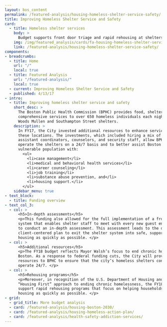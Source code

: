 ```yaml
---
layout: bos_content
permalink: /featured-analysis/housing-homeless-shelter-service-safety/
title: Improving Homeless Shelter Service and Safety
card:
  - title: Homeless shelter services
    body: >
      Budget supports front door triage and rapid rehousing at shelters
    img: /img/featured_analysis/cards/fa-housing-homeless-shelter-service-safety.jpg
    link: /featured-analysis/housing-homeless-shelter-service-safety/
components:
- breadcrumbs:
  - title: Home
    url: "/"
    local: true
  - title: Featured Analysis
    url: "/featured-analysis/"
    local: true
  - current: Improving Homeless Shelter Service and Safety
  - published: 4/13/17
- intro:
  - title: Improving homeless shelter service and safety
    short_desc: >
      The Boston Public Health Commission (BPHC) provides food, shelter and other 
      comprehensive services to over 650 homeless individuals each night at its 
      Woods Mullen and Southampton Street shelters. 
    description: >
      In FY17, the City invested additional resources to enhance service levels at 
      these locations. The investments, which included hiring a mix of coordinators, 
      assistant coordinators, counselors, and security staff, allow BPHC to efficiently
      operate the shelters on a 24/7 basis and to better assist Boston’s most
      vulnerable population with: 
        <ul>
          <li>case management</li>
          <li>medical and behavioral health services</li>
          <li>career counseling</li>
          <li>job training</li>
          <li>substance abuse prevention, and</li>
          <li>housing support.</li>
        </ul>
    sidebar_menu: true
- text_block:
  - title: Funding overview
- text_col_3:
  - col: >
      <h5>In-depth assessments</h5>
      <p>This funding also allowed for the full implementation of a front door triage 
      system that enables shelter staff to meet with every new guest entering the shelters 
      to conduct an in-depth assessment. This assessment leads to the development of a 
      client-centered plan to exit the shelter system into safe, supported, and stable 
      housing as quickly as possible. </p>
  - col: >
      <h5>Additional resources</h5>
      <p>The FY18 budget reflects Mayor Walsh’s focus to end chronic homelessness in 
      Boston. As a response to federal funding cuts, the City will provide additional 
      resources to BPHC to ensure that the city’s homeless shelters continue to 
      operate 24/7. </p>
  - col: >
      <h5>Rehousing programs</h5>
      <p>Moreover, in recognition of the U.S. Department of Housing and Urban Development’s 
      “Housing First” approach to ending chronic homelessness, the FY18 budget will 
      support rapid rehousing programs that focus on helping households obtain permanent 
      housing as quickly as possible. </p>
- grid: 
  - grid_title: More budget analysis
  - card: /featured-analysis/housing-boston-2030/
  - card: /featured-analysis/housing-homeless-action-plan/
  - card: /featured-analysis/health-safety-addiction-services/
---
```

